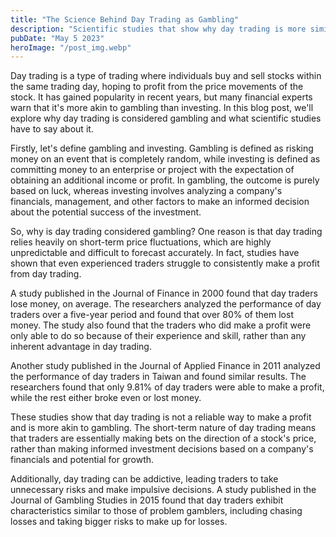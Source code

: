 ```yaml
---
title: "The Science Behind Day Trading as Gambling"
description: "Scientific studies that show why day trading is more similar to gambling than investing..."
pubDate: "May 5 2023"
heroImage: "/post_img.webp"
---
```

Day trading is a type of trading where individuals buy and sell stocks within the same trading day, hoping to profit from the price movements of the stock. It has gained popularity in recent years, but many financial experts warn that it's more akin to gambling than investing. In this blog post, we'll explore why day trading is considered gambling and what scientific studies have to say about it.

Firstly, let's define gambling and investing. Gambling is defined as risking money on an event that is completely random, while investing is defined as committing money to an enterprise or project with the expectation of obtaining an additional income or profit. In gambling, the outcome is purely based on luck, whereas investing involves analyzing a company's financials, management, and other factors to make an informed decision about the potential success of the investment.

So, why is day trading considered gambling? One reason is that day trading relies heavily on short-term price fluctuations, which are highly unpredictable and difficult to forecast accurately. In fact, studies have shown that even experienced traders struggle to consistently make a profit from day trading.

A study published in the Journal of Finance in 2000 found that day traders lose money, on average. The researchers analyzed the performance of day traders over a five-year period and found that over 80% of them lost money. The study also found that the traders who did make a profit were only able to do so because of their experience and skill, rather than any inherent advantage in day trading.

Another study published in the Journal of Applied Finance in 2011 analyzed the performance of day traders in Taiwan and found similar results. The researchers found that only 9.81% of day traders were able to make a profit, while the rest either broke even or lost money.

These studies show that day trading is not a reliable way to make a profit and is more akin to gambling. The short-term nature of day trading means that traders are essentially making bets on the direction of a stock's price, rather than making informed investment decisions based on a company's financials and potential for growth.

Additionally, day trading can be addictive, leading traders to take unnecessary risks and make impulsive decisions. A study published in the Journal of Gambling Studies in 2015 found that day traders exhibit characteristics similar to those of problem gamblers, including chasing losses and taking bigger risks to make up for losses.